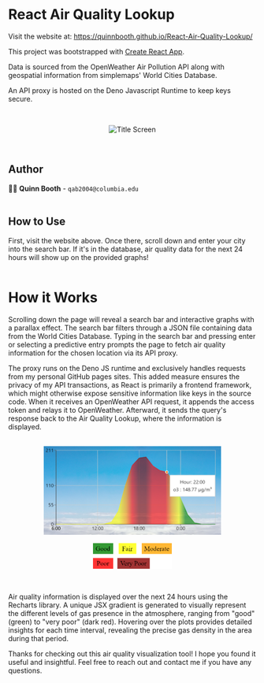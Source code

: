 # React Air Quality Lookup

Visit the website at: https://quinnbooth.github.io/React-Air-Quality-Lookup/

This project was bootstrapped with [Create React App](https://github.com/facebook/create-react-app).

Data is sourced from the OpenWeather Air Pollution API along with geospatial information from simplemaps' World Cities Database.

An API proxy is hosted on the Deno Javascript Runtime to keep keys secure.

<br>

<p align="center">
  <img src="./README_media/readme_opening.gif" alt="Title Screen" width="600" height="278">
  <br>
</p>

<br>

## Author

👨‍💻 **Quinn Booth** - `qab2004@columbia.edu`
<br><br>

## How to Use

First, visit the website above. Once there, scroll down and enter your city into the search bar. If it's in the database, air quality data for the next 24 hours will show up on the provided graphs!
<br><br>

# How it Works


Scrolling down the page will reveal a search bar and interactive graphs with a parallax effect. The search bar filters through a JSON file containing data from the World Cities Database. Typing in the search bar and pressing enter or selecting a predictive entry prompts the page to fetch air quality information for the chosen location via its API proxy.

The proxy runs on the Deno JS runtime and exclusively handles requests from my personal GitHub pages sites. This added measure ensures the privacy of my API transactions, as React is primarily a frontend framework, which might otherwise expose sensitive information like keys in the source code. When it receives an OpenWeather API request, it appends the access token and relays it to OpenWeather. Afterward, it sends the query's response back to the Air Quality Lookup, where the information is displayed.<br><br>

<p align="center">
  <img src="./README_media/readme_chart.png" alt="Chart" width="360" height="180">
  <br>
</p>

<p align="center">
  <img src="./src/assets/images/legend.png" alt="Julia Set Animation" width="160" height="52">
  <br>
</p>

<br>

Air quality information is displayed over the next 24 hours using the Recharts library. A unique JSX gradient is generated to visually represent the different levels of gas presence in the atmosphere, ranging from "good" (green) to "very poor" (dark red). Hovering over the plots provides detailed insights for each time interval, revealing the precise gas density in the area during that period.

Thanks for checking out this air quality visualization tool! I hope you found it useful and insightful. Feel free to reach out and contact me if you have any questions.
